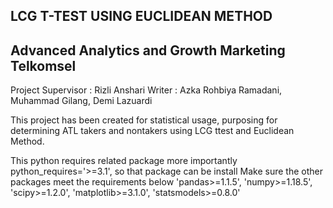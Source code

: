 LCG T-TEST USING EUCLIDEAN METHOD
---------------------------------
Advanced Analytics and Growth Marketing Telkomsel
-------------------------------------------------
Project Supervisor : Rizli Anshari
Writer             : Azka Rohbiya Ramadani, Muhammad Gilang, Demi Lazuardi

This project has been created for statistical usage, purposing for determining ATL takers and nontakers using LCG ttest and Euclidean Method.

This python requires related package
more importantly python_requires='>=3.1', so that package can be install
Make sure the other packages meet the requirements below
'pandas>=1.1.5',
'numpy>=1.18.5',
'scipy>=1.2.0',
'matplotlib>=3.1.0',
'statsmodels>=0.8.0'